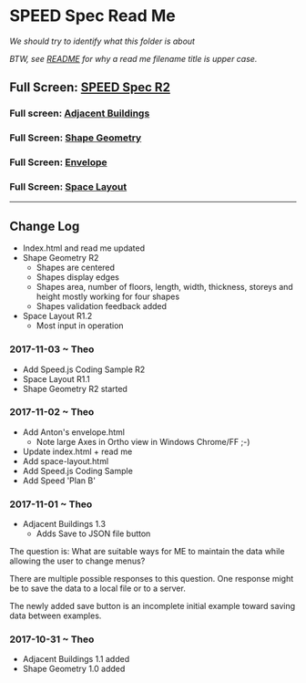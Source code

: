 <span style=display:none; >[You are now in a GitHub source code view - click this link to view Read Me file as a web page]( http://www.ladybug.tools/spider/sandbox/speed-specification/#README.md "View file as a web page." ) </span>

# SPEED Spec Read Me

_We should try to identify what this folder is about_

_BTW, see [README]( https://en.wikipedia.org/wiki/README ) for why a read me filename title is upper case._


## Full Screen: [SPEED Spec R2]( http://www.ladybug.tools/spider/sandbox/speed-specification/r2/index.html )

### Full screen: [Adjacent Buildings]( http://www.ladybug.tools/spider/sandbox/speed-specification/adjacent-buildings.html )

### Full Screen: [Shape Geometry]( http://www.ladybug.tools/spider/sandbox/speed-specification/shape-geometry-r2.html )

### Full Screen: [Envelope]( http://www.ladybug.tools/spider/sandbox/speed-specification/envelope.html )

### Full Screen: [Space Layout]( http://www.ladybug.tools/spider/sandbox/speed-specification/space-layout.html )

***

## Change Log

* Index.html and read me updated
* Shape Geometry R2
	* Shapes are centered
	* Shapes display edges 
	* Shapes area, number of floors, length, width, thickness, storeys and height mostly working for four shapes
	* Shapes validation feedback added
* Space Layout R1.2
	* Most input in operation


### 2017-11-03 ~ Theo

* Add Speed.js Coding Sample R2
* Space Layout R1.1
* Shape Geometry R2 started

### 2017-11-02 ~ Theo

* Add Anton's envelope.html
	* Note large Axes in Ortho view in Windows Chrome/FF ;-)
* Update index.html + read me
* Add space-layout.html
* Add Speed.js Coding Sample
* Add Speed 'Plan B'

### 2017-11-01 ~ Theo


* Adjacent Buildings 1.3
	* Adds Save to JSON file button

The question is: What are suitable ways for ME to maintain the data while allowing the user to change menus?

There are multiple possible responses to this question. One response might be to save the data to a local file or to a server.

The newly added save button is an incomplete initial example toward saving data between examples.

 


### 2017-10-31 ~ Theo

* Adjacent Buildings 1.1 added
* Shape Geometry 1.0 added